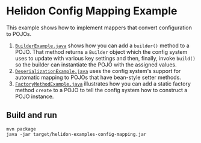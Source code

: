 # Helidon Config Mapping Example

This example shows how to implement mappers that convert configuration
to POJOs.

1. [`BuilderExample.java`](./src/main/java/io/helidon/config/examples/mapping/BuilderExample.java)
shows how you can add a `builder()` method to a POJO. That method returns a `Builder` 
object which the config system uses to update with various key settings and then,
finally, invoke `build()` so the builder can instantiate the POJO with the
assigned values.
2. [`DeserializationExample.java`](./src/main/java/io/helidon/config/examples/mapping/DeserializationExample.java)
uses the config system's support for automatic mapping to POJOs that have bean-style
setter methods.
3. [`FactoryMethodExample.java`](./src/main/java/io/helidon/config/examples/mapping/FactoryMethodExample.java)
illustrates how you can add a static factory method `create` to a POJO to tell the config
system how to construct a POJO instance.

## Build and run

```shell
mvn package
java -jar target/helidon-examples-config-mapping.jar
```
